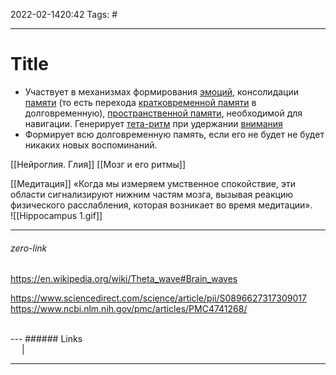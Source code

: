 2022-02-1420:42
Tags: #

---
# Title
- Участвует в механизмах формирования [эмоций](https://ru.wikipedia.org/wiki/%D0%AD%D0%BC%D0%BE%D1%86%D0%B8%D0%B8 "Эмоции"), консолидации [памяти](https://ru.wikipedia.org/wiki/%D0%9F%D0%B0%D0%BC%D1%8F%D1%82%D1%8C "Память") (то есть перехода [кратковременной памяти](https://ru.wikipedia.org/wiki/%D0%9A%D1%80%D0%B0%D1%82%D0%BA%D0%BE%D0%B2%D1%80%D0%B5%D0%BC%D0%B5%D0%BD%D0%BD%D0%B0%D1%8F_%D0%BF%D0%B0%D0%BC%D1%8F%D1%82%D1%8C "Кратковременная память") в долговременную), [пространственной памяти](https://ru.wikipedia.org/w/index.php?title=%D0%9F%D1%80%D0%BE%D1%81%D1%82%D1%80%D0%B0%D0%BD%D1%81%D1%82%D0%B2%D0%B5%D0%BD%D0%BD%D0%B0%D1%8F_%D0%BF%D0%B0%D0%BC%D1%8F%D1%82%D1%8C&action=edit&redlink=1 "Пространственная память (страница отсутствует)"), необходимой для навигации. Генерирует [тета-ритм](https://ru.wikipedia.org/wiki/%D0%A2%D0%B5%D1%82%D0%B0-%D1%80%D0%B8%D1%82%D0%BC "Тета-ритм") при удержании [внимания](https://ru.wikipedia.org/wiki/%D0%92%D0%BD%D0%B8%D0%BC%D0%B0%D0%BD%D0%B8%D0%B5 "Внимание")
- Формирует всю долговременную память, если его не будет не будет никаких новых воспоминаний. 

[[Нейроглия. Глия]]
[[Мозг и его ритмы]]

[[Медитация]]
«Когда мы измеряем умственное спокойствие, эти области сигнализируют нижним частям мозга, вызывая реакцию физического расслабления, которая возникает во время медитации».
</br>
![[Hippocampus 1.gif]]
</br>

---
###### zero-link </br>
https://en.wikipedia.org/wiki/Theta_wave#Brain_waves

https://www.sciencedirect.com/science/article/pii/S0896627317309017
https://www.ncbi.nlm.nih.gov/pmc/articles/PMC4741268/


</br>
---
###### Links </br>
 &emsp; | &emsp; 


---